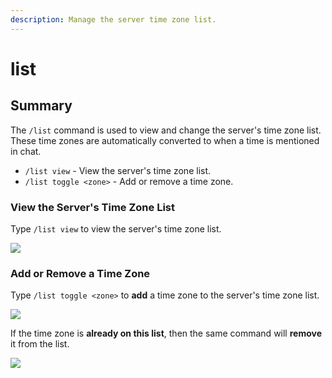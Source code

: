 ```yaml
---
description: Manage the server time zone list.
---
```


# list

## Summary

The `/list` command is used to view and change the server's time zone list. These time zones are automatically converted to when a time is mentioned in chat.

* `/list view` - View the server's time zone list.
* `/list toggle <zone>` - Add or remove a time zone.

### View the Server's Time Zone List

Type `/list view` to view the server's time zone list.

![](../../.gitbook/assets/image%20%2850%29.png)

### Add or Remove a Time Zone

Type `/list toggle <zone>` to **add** a time zone to the server's time zone list.

![](../../.gitbook/assets/image%20%2866%29.png)

If the time zone is **already on this list**, then the same command will **remove** it from the list.

![](../../.gitbook/assets/image%20%2859%29.png)






